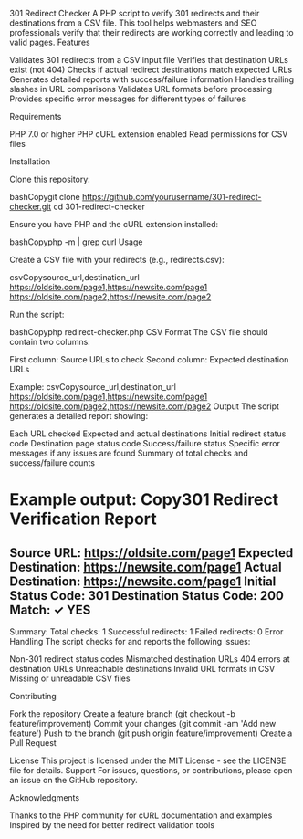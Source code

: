 301 Redirect Checker
A PHP script to verify 301 redirects and their destinations from a CSV file. This tool helps webmasters and SEO professionals verify that their redirects are working correctly and leading to valid pages.
Features

Validates 301 redirects from a CSV input file
Verifies that destination URLs exist (not 404)
Checks if actual redirect destinations match expected URLs
Generates detailed reports with success/failure information
Handles trailing slashes in URL comparisons
Validates URL formats before processing
Provides specific error messages for different types of failures

Requirements

PHP 7.0 or higher
PHP cURL extension enabled
Read permissions for CSV files

Installation

Clone this repository:

bashCopygit clone https://github.com/yourusername/301-redirect-checker.git
cd 301-redirect-checker

Ensure you have PHP and the cURL extension installed:

bashCopyphp -m | grep curl
Usage

Create a CSV file with your redirects (e.g., redirects.csv):

csvCopysource_url,destination_url
https://oldsite.com/page1,https://newsite.com/page1
https://oldsite.com/page2,https://newsite.com/page2

Run the script:

bashCopyphp redirect-checker.php
CSV Format
The CSV file should contain two columns:

First column: Source URLs to check
Second column: Expected destination URLs

Example:
csvCopysource_url,destination_url
https://oldsite.com/page1,https://newsite.com/page1
https://oldsite.com/page2,https://newsite.com/page2
Output
The script generates a detailed report showing:

Each URL checked
Expected and actual destinations
Initial redirect status code
Destination page status code
Success/failure status
Specific error messages if any issues are found
Summary of total checks and success/failure counts

Example output:
Copy301 Redirect Verification Report
==============================

Source URL: https://oldsite.com/page1
Expected Destination: https://newsite.com/page1
Actual Destination: https://newsite.com/page1
Initial Status Code: 301
Destination Status Code: 200
Match: ✓ YES
----------------------------------------

Summary:
Total checks: 1
Successful redirects: 1
Failed redirects: 0
Error Handling
The script checks for and reports the following issues:

Non-301 redirect status codes
Mismatched destination URLs
404 errors at destination URLs
Unreachable destinations
Invalid URL formats in CSV
Missing or unreadable CSV files

Contributing

Fork the repository
Create a feature branch (git checkout -b feature/improvement)
Commit your changes (git commit -am 'Add new feature')
Push to the branch (git push origin feature/improvement)
Create a Pull Request

License
This project is licensed under the MIT License - see the LICENSE file for details.
Support
For issues, questions, or contributions, please open an issue on the GitHub repository.


Acknowledgments

Thanks to the PHP community for cURL documentation and examples
Inspired by the need for better redirect validation tools
